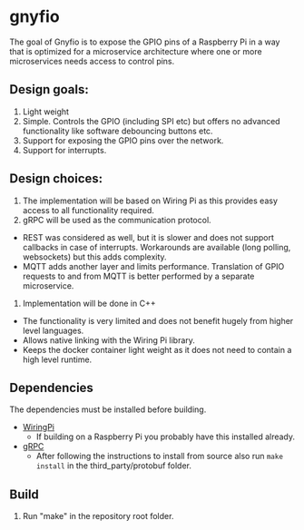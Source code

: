 # gnyfio
The goal of Gnyfio is to expose the GPIO pins of a Raspberry Pi in
a way that is optimized for a microservice architecture where one or
more microservices needs access to control pins.

## Design goals:
1. Light weight
1. Simple. Controls the GPIO (including SPI etc) but offers no advanced 
functionality like software debouncing buttons etc.
1. Support for exposing the GPIO pins over the network.
1. Support for interrupts.

## Design choices:
1. The implementation will be based on Wiring Pi as this provides easy
access to all functionality required.
1. gRPC will be used as the communication protocol.
  * REST was considered as well, but it is slower and does not support  
callbacks in case of interrupts. Workarounds are available (long polling,
websockets) but this adds complexity.
  * MQTT adds another layer and limits performance. Translation of GPIO
requests to and from MQTT is better performed by a separate microservice.
1. Implementation will be done in C++
  * The functionality is very limited and does not benefit hugely from
higher level languages.
  * Allows native linking with the Wiring Pi library.
  * Keeps the docker container light weight as it does not need to contain
a high level runtime.
    
## Dependencies
The dependencies must be installed before building.

* [WiringPi](http://wiringpi.com/)
  * If building on a Raspberry Pi you probably have this installed already.
* [gRPC](https://grpc.io/)
  * After following the instructions to install from source also run
`make install` in the third_party/protobuf folder.

## Build
1. Run "make" in the repository root folder.

